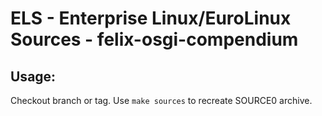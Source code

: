 # ELS - Enterprise Linux/EuroLinux Sources - felix-osgi-compendium
 
## Usage:
  Checkout branch or tag. Use `make sources` to recreate  SOURCE0 archive.
